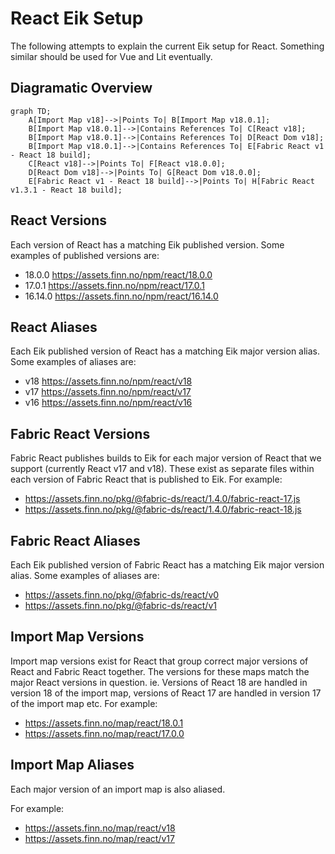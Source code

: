 # React Eik Setup

The following attempts to explain the current Eik setup for React. Something similar should be used for Vue and Lit eventually.

## Diagramatic Overview

```mermaid
graph TD;
    A[Import Map v18]-->|Points To| B[Import Map v18.0.1];
    B[Import Map v18.0.1]-->|Contains References To| C[React v18];
    B[Import Map v18.0.1]-->|Contains References To| D[React Dom v18];
    B[Import Map v18.0.1]-->|Contains References To| E[Fabric React v1 - React 18 build];
    C[React v18]-->|Points To| F[React v18.0.0];
    D[React Dom v18]-->|Points To| G[React Dom v18.0.0];
    E[Fabric React v1 - React 18 build]-->|Points To| H[Fabric React v1.3.1 - React 18 build];
```

## React Versions

Each version of React has a matching Eik published version.
Some examples of published versions are:

* 18.0.0 https://assets.finn.no/npm/react/18.0.0
* 17.0.1 https://assets.finn.no/npm/react/17.0.1
* 16.14.0 https://assets.finn.no/npm/react/16.14.0

## React Aliases

Each Eik published version of React has a matching Eik major version alias.
Some examples of aliases are:

* v18 https://assets.finn.no/npm/react/v18
* v17 https://assets.finn.no/npm/react/v17
* v16 https://assets.finn.no/npm/react/v16


## Fabric React Versions

Fabric React publishes builds to Eik for each major version of React that we support (currently React v17 and v18). 
These exist as separate files within each version of Fabric React that is published to Eik.
For example:

* https://assets.finn.no/pkg/@fabric-ds/react/1.4.0/fabric-react-17.js
* https://assets.finn.no/pkg/@fabric-ds/react/1.4.0/fabric-react-18.js

## Fabric React Aliases

Each Eik published version of Fabric React has a matching Eik major version alias.
Some examples of aliases are:

* https://assets.finn.no/pkg/@fabric-ds/react/v0
* https://assets.finn.no/pkg/@fabric-ds/react/v1

## Import Map Versions

Import map versions exist for React that group correct major versions of React and Fabric React together. 
The versions for these maps match the major React versions in question. 
ie. Versions of React 18 are handled in version 18 of the import map, versions of React 17 are handled in version 17 of the import map etc.
For example:

* https://assets.finn.no/map/react/18.0.1
* https://assets.finn.no/map/react/17.0.0

## Import Map Aliases

Each major version of an import map is also aliased.

For example:

* https://assets.finn.no/map/react/v18
* https://assets.finn.no/map/react/v17
